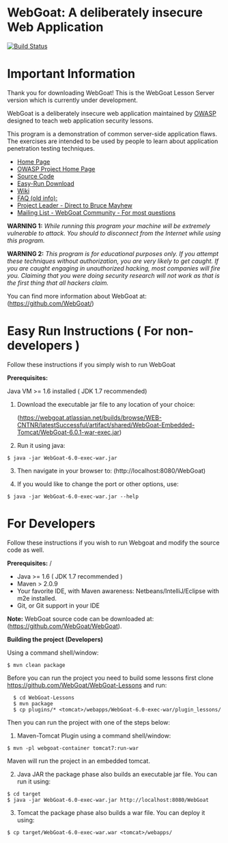 # WebGoat: A deliberately insecure Web Application

[![Build Status](https://travis-ci.org/WebGoat/WebGoat.svg)](https://travis-ci.org/WebGoat/WebGoat)

# Important Information

Thank you for downloading WebGoat! This is the WebGoat Lesson Server version which is currently under development.

WebGoat is a deliberately insecure web application maintained by [OWASP](http://www.owasp.org/) designed to teach web application security lessons.

This program is a demonstration of common server-side application flaws. The
exercises are intended to be used by people to learn about application
penetration testing techniques.

* [Home Page](http://webgoat.github.io)
* [OWASP Project Home Page](http://www.owasp.org/index.php/Category:OWASP_WebGoat_Project)
* [Source Code](https://github.com/WebGoat/WebGoat)
* [Easy-Run Download](https://webgoat.atlassian.net/builds/browse/WEB-CNTNR)
* [Wiki](https://github.com/WebGoat/WebGoat/wiki)
* [FAQ (old info):](http://code.google.com/p/webgoat/wiki/FAQ)
* [Project Leader - Direct to Bruce Mayhew](mailto:webgoat@owasp.org)
* [Mailing List - WebGoat Community - For most questions](mailto:owasp-webgoat@lists.owasp.org)

**WARNING 1:** *While running this program your machine will be extremely
vulnerable to attack. You should to disconnect from the Internet while using
this program.*

**WARNING 2:** *This program is for educational purposes only. If you attempt
these techniques without authorization, you are very likely to get caught. If
you are caught engaging in unauthorized hacking, most companies will fire you.
Claiming that you were doing security research will not work as that is the
first thing that all hackers claim.*

You can find more information about WebGoat at:
(https://github.com/WebGoat/)


# Easy Run Instructions ( For non-developers )

Follow these instructions if you simply wish to run WebGoat

**Prerequisites:**

Java VM >= 1.6 installed ( JDK 1.7 recommended)

1. Download the executable jar file to any location of your choice:

    (https://webgoat.atlassian.net/builds/browse/WEB-CNTNR/latestSuccessful/artifact/shared/WebGoat-Embedded-Tomcat/WebGoat-6.0.1-war-exec.jar)

2. Run it using java:

```Shell
$ java -jar WebGoat-6.0-exec-war.jar
```

3. Then navigate in your browser to: (http://localhost:8080/WebGoat)

4. If you would like to change the port or other options, use:

```Shell
$ java -jar WebGoat-6.0-exec-war.jar --help
```

# For Developers

Follow these instructions if you wish to run Webgoat and modify the source code as well.

**Prerequisites:**
/
* Java >= 1.6 ( JDK 1.7 recommended )
* Maven > 2.0.9
* Your favorite IDE, with Maven awareness: Netbeans/IntelliJ/Eclipse with m2e installed.
* Git, or Git support in your IDE

**Note:** WebGoat source code can be downloaded at: (https://github.com/WebGoat/WebGoat).


**Building the project (Developers)**

Using a command shell/window:

```Shell
$ mvn clean package
```

Before you can run the project you need to build some lessons first clone https://github.com/WebGoat/WebGoat-Lessons and run:

```Shell
  $ cd WebGoat-Lessons
  $ mvn package
  $ cp plugins/* <tomcat>/webapps/WebGoat-6.0-exec-war/plugin_lessons/
```

Then you can run the project with one of the steps below:

1. Maven-Tomcat Plugin
   using a command shell/window:

```Shell
$ mvn -pl webgoat-container tomcat7:run-war
```

Maven will run the project in an embedded tomcat.

2. Java JAR
   the package phase also builds an executable jar file. You can run it using:

```Shell
$ cd target
$ java -jar WebGoat-6.0-exec-war.jar http://localhost:8080/WebGoat
```

3. Tomcat the package phase also builds a war file. You can deploy it using:

```Shell
$ cp target/WebGoat-6.0-exec-war.war <tomcat>/webapps/
```
